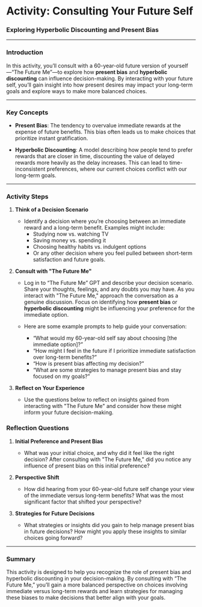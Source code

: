 # **Activity: Consulting Your Future Self**

### **Exploring Hyperbolic Discounting and Present Bias**

---

### **Introduction**

In this activity, you’ll consult with a 60-year-old future version of yourself—“The Future Me”—to explore how **present bias** and **hyperbolic discounting** can influence decision-making. By interacting with your future self, you’ll gain insight into how present desires may impact your long-term goals and explore ways to make more balanced choices.

---

### **Key Concepts**

- **Present Bias**: The tendency to overvalue immediate rewards at the expense of future benefits. This bias often leads us to make choices that prioritize instant gratification.
  
- **Hyperbolic Discounting**: A model describing how people tend to prefer rewards that are closer in time, discounting the value of delayed rewards more heavily as the delay increases. This can lead to time-inconsistent preferences, where our current choices conflict with our long-term goals.

---

### **Activity Steps**

1. **Think of a Decision Scenario**
   - Identify a decision where you’re choosing between an immediate reward and a long-term benefit. Examples might include:
     - Studying now vs. watching TV
     - Saving money vs. spending it
     - Choosing healthy habits vs. indulgent options
     - Or any other decision where you feel pulled between short-term satisfaction and future goals.

2. **Consult with "The Future Me"**
   - Log in to “The Future Me” GPT and describe your decision scenario. Share your thoughts, feelings, and any doubts you may have. As you interact with "The Future Me," approach the conversation as a genuine discussion. Focus on identifying how **present bias** or **hyperbolic discounting** might be influencing your preference for the immediate option.

   - Here are some example prompts to help guide your conversation:
     - “What would my 60-year-old self say about choosing [the immediate option]?”
     - “How might I feel in the future if I prioritize immediate satisfaction over long-term benefits?”
     - “How is present bias affecting my decision?”
     - “What are some strategies to manage present bias and stay focused on my goals?”

3. **Reflect on Your Experience**
   - Use the questions below to reflect on insights gained from interacting with "The Future Me" and consider how these might inform your future decision-making.

### **Reflection Questions**

1. **Initial Preference and Present Bias**  
   - What was your initial choice, and why did it feel like the right decision? After consulting with "The Future Me," did you notice any influence of present bias on this initial preference?

2. **Perspective Shift**  
   - How did hearing from your 60-year-old future self change your view of the immediate versus long-term benefits? What was the most significant factor that shifted your perspective?

3. **Strategies for Future Decisions**  
   - What strategies or insights did you gain to help manage present bias in future decisions? How might you apply these insights to similar choices going forward?

---

### **Summary**

This activity is designed to help you recognize the role of present bias and hyperbolic discounting in your decision-making. By consulting with “The Future Me,” you’ll gain a more balanced perspective on choices involving immediate versus long-term rewards and learn strategies for managing these biases to make decisions that better align with your goals.
